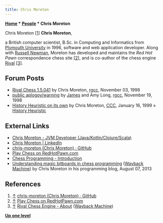 ```yaml
---
title: Chris Moreton
---
```

**[Home](Home "Home") * [People](People "People") * Chris Moreton**

[](File:ChrisMoreton.jpg) Chris Moreton <a id="cite-note-1" href="#cite-ref-1">[1]</a>
**Chris Moreton**,

a British computer scientist, B.Sc. in Computing and Informatics from [Plymouth University](https://en.wikipedia.org/wiki/Plymouth_University) in 1996,
software and web application developer.
Along with [Russell Newman](Russell_Newman "Russell Newman"), Moreton has developed and maintains the *Red Hot Pawn* correspondence chess site
<a id="cite-note-2" href="#cite-ref-2">[2]</a>,
and is co-author of the chess engine [Rival](Rival "Rival") <a id="cite-note-3" href="#cite-ref-3">[3]</a>.

## Forum Posts

- [Rival Chess 1.5.041](https://groups.google.com/d/msg/rec.games.chess.computer/3Xd8OM2Pwec/FTelUbCcPS4J) by Chris Moreton, [rgcc](Computer_Chess_Forums "Computer Chess Forums"), November 03, 1998
- [public aplogoy/warning](https://groups.google.com/d/msg/rec.games.chess.computer/oM5FT21uIOg/YpA4IUZz6B4J) by [James](James_Swafford "James Swafford") and Amy Long, [rgcc](Computer_Chess_Forums "Computer Chess Forums"), November 19, 1998
- [History Heuristic on its own](https://www.stmintz.com/ccc/index.php?id=39692) by Chris Moreton, [CCC](CCC "CCC"), January 16, 1999 » [History Heuristic](History_Heuristic "History Heuristic")

## External Links

- [Chris Moreton - JVM Developer (Java/Kotlin/Clojure/Scala)](http://www.chrismoreton.com/)
- [Chris Moreton | LinkedIn](https://www.linkedin.com/in/christopher-moreton/)
- [chris-moreton (Chris Moreton) · GitHub](https://github.com/chris-moreton)
- [Play Chess on RedHotPawn.com](https://www.redhotpawn.com/)
- [Chess Programming - Introduction](https://www.redhotpawn.com/rival/programming/index.php)
- [Understanding magic bitboards in chess programming](http://web.archive.org/web/20160314001240/http://www.afewmorelines.com/understanding-magic-bitboards-in-chess-programming/) ([Wayback Machine](https://en.wikipedia.org/wiki/Wayback_Machine)) by Chris Moreton in his programming blog, August 07, 2013

## References

1. <a id="cite-ref-1" href="#cite-note-1">↑</a> [chris-moreton (Chris Moreton) · GitHub](https://github.com/chris-moreton)
1. <a id="cite-ref-2" href="#cite-note-2">↑</a> [Play Chess on RedHotPawn.com](https://www.redhotpawn.com/)
1. <a id="cite-ref-3" href="#cite-note-3">↑</a> [Rival Chess Engine - About](http://web.archive.org/web/20160313201136/http://www.rivalchess.com/about) ([Wayback Machine](https://en.wikipedia.org/wiki/Wayback_Machine))

**[Up one level](People "People")**

